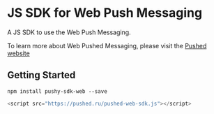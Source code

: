 # JS SDK for Web Push Messaging

A JS SDK to use the Web Push Messaging.

To learn more about Web Pushed Messaging, please visit the [Pushed website](https://pushed.ru)

## Getting Started

```shell
npm install pushy-sdk-web --save
```

```js
<script src="https://pushed.ru/pushed-web-sdk.js"></script>
```